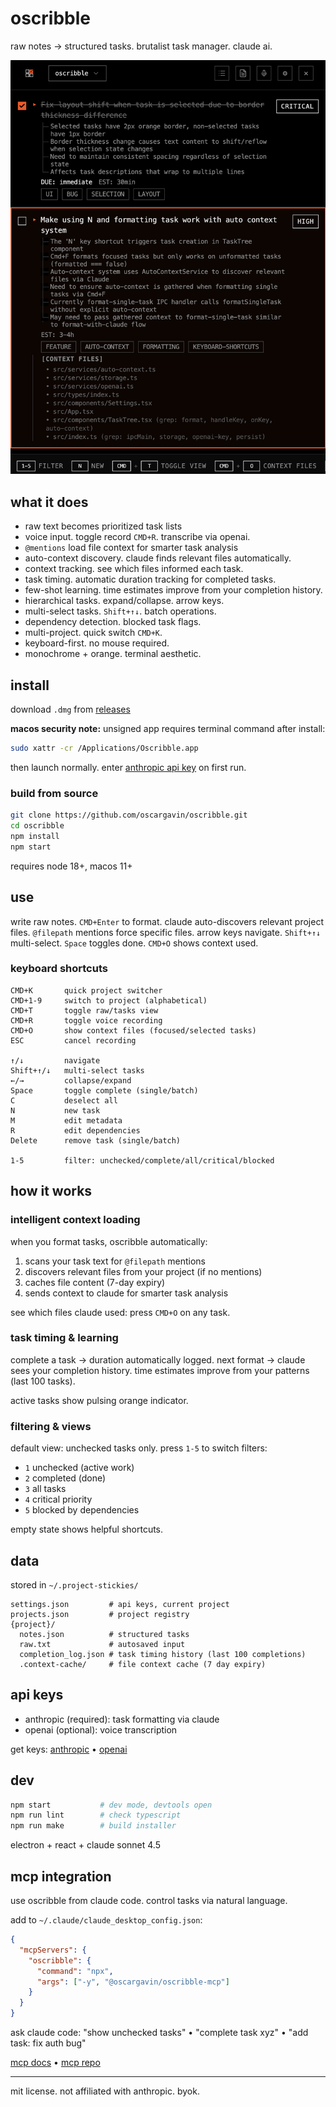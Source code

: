 # oscribble

raw notes → structured tasks.
brutalist task manager. claude ai.

![oscribble interface](screenshot.png)

## what it does

- raw text becomes prioritized task lists
- voice input. toggle record `CMD+R`. transcribe via openai.
- `@mentions` load file context for smarter task analysis
- auto-context discovery. claude finds relevant files automatically.
- context tracking. see which files informed each task.
- task timing. automatic duration tracking for completed tasks.
- few-shot learning. time estimates improve from your completion history.
- hierarchical tasks. expand/collapse. arrow keys.
- multi-select tasks. `Shift+↑↓`. batch operations.
- dependency detection. blocked task flags.
- multi-project. quick switch `CMD+K`.
- keyboard-first. no mouse required.
- monochrome + orange. terminal aesthetic.

## install

download `.dmg` from [releases](https://github.com/oscargavin/oscribble/releases)

**macos security note:** unsigned app requires terminal command after install:
```bash
sudo xattr -cr /Applications/Oscribble.app
```
then launch normally. enter [anthropic api key](https://console.anthropic.com/) on first run.

### build from source

```bash
git clone https://github.com/oscargavin/oscribble.git
cd oscribble
npm install
npm start
```

requires node 18+, macos 11+

## use

write raw notes. `CMD+Enter` to format.
claude auto-discovers relevant project files.
`@filepath` mentions force specific files.
arrow keys navigate. `Shift+↑↓` multi-select.
`Space` toggles done. `CMD+O` shows context used.

### keyboard shortcuts

```
CMD+K       quick project switcher
CMD+1-9     switch to project (alphabetical)
CMD+T       toggle raw/tasks view
CMD+R       toggle voice recording
CMD+O       show context files (focused/selected tasks)
ESC         cancel recording

↑/↓         navigate
Shift+↑/↓   multi-select tasks
←/→         collapse/expand
Space       toggle complete (single/batch)
C           deselect all
N           new task
M           edit metadata
R           edit dependencies
Delete      remove task (single/batch)

1-5         filter: unchecked/complete/all/critical/blocked
```

## how it works

### intelligent context loading
when you format tasks, oscribble automatically:
1. scans your task text for `@filepath` mentions
2. discovers relevant files from your project (if no mentions)
3. caches file content (7-day expiry)
4. sends context to claude for smarter task analysis

see which files claude used: press `CMD+O` on any task.

### task timing & learning
complete a task → duration automatically logged.
next format → claude sees your completion history.
time estimates improve from your patterns (last 100 tasks).

active tasks show pulsing orange indicator.

### filtering & views
default view: unchecked tasks only.
press `1-5` to switch filters:
- `1` unchecked (active work)
- `2` completed (done)
- `3` all tasks
- `4` critical priority
- `5` blocked by dependencies

empty state shows helpful shortcuts.

## data

stored in `~/.project-stickies/`
```
settings.json         # api keys, current project
projects.json         # project registry
{project}/
  notes.json          # structured tasks
  raw.txt             # autosaved input
  completion_log.json # task timing history (last 100 completions)
  .context-cache/     # file context cache (7 day expiry)
```

## api keys

- anthropic (required): task formatting via claude
- openai (optional): voice transcription

get keys: [anthropic](https://console.anthropic.com/) • [openai](https://platform.openai.com/api-keys)

## dev

```bash
npm start           # dev mode, devtools open
npm run lint        # check typescript
npm run make        # build installer
```

electron + react + claude sonnet 4.5

## mcp integration

use oscribble from claude code. control tasks via natural language.

add to `~/.claude/claude_desktop_config.json`:
```json
{
  "mcpServers": {
    "oscribble": {
      "command": "npx",
      "args": ["-y", "@oscargavin/oscribble-mcp"]
    }
  }
}
```

ask claude code: "show unchecked tasks" • "complete task xyz" • "add task: fix auth bug"

[mcp docs](docs/mcp-integration.md) • [mcp repo](https://github.com/oscargavin/oscribble-mcp)

---

mit license.
not affiliated with anthropic. byok.
